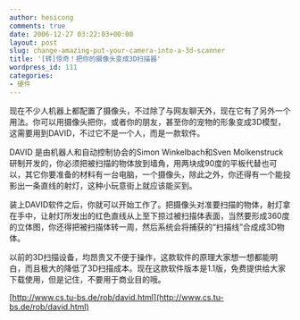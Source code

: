 ```yaml
---
author: hesicong
comments: true
date: 2006-12-27 03:22:03+00:00
layout: post
slug: change-amazing-put-your-camera-into-a-3d-scanner
title: '[转]惊奇！把你的摄像头变成3D扫描器'
wordpress_id: 111
categories:
- 硬件
---
```


现在不少人机器上都配置了摄像头，不过除了与网友聊天外，现在它有了另外一个用法。你可以用摄像头把你，或者你的朋友，甚至你的宠物的形象变成3D模型，这需要用到DAVID，不过它不是一个人，而是一款软件。

DAVID 是由机器人和自动控制协会的Simon Winkelbach和Sven Molkenstruck研制开发的，你必须把被扫描的物体放到墙角，用两块成90度的平板代替也可以，其它你要准备的材料有一台电脑，一个摄像头，除此之外，你还得有一个能投影出一条直线的射灯，这种小玩意街上就应该能买到。

装上DAVID软件之后，你就可以开始工作了。把摄像头对准要扫描的物体，射灯拿在手中，让射灯所发出的红色直线从上至下掠过被扫描体表面，当然要形成360度的立体图，你还得把被扫描体转一周，然后系统会将捕获的“扫描线”合成成3D物体。

以前的3D扫描设备，均昂贵又不便于操作，这款软件的原理大家想一想都能明白，而且极大的降低了3D扫描成本。现在这款软件版本是1.1版，免费提供给大家下载使用，但是记住，不要用于商业目的哦。

[http://www.cs.tu-bs.de/rob/david.html](http://www.cs.tu-bs.de/rob/david.html)
